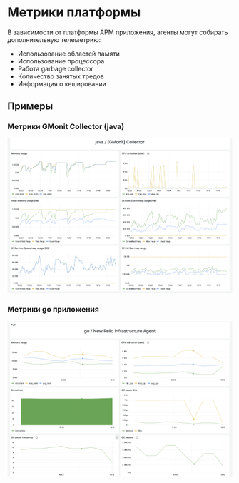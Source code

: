 # Метрики платформы

В зависимости от платформы APM приложения, агенты могут собирать дополнительную телеметрию:
- Использование областей памяти
- Использование процессора
- Работа garbage collector
- Количество занятых тредов
- Информация о кешировании

## Примеры
### Метрики GMonit Collector (java)
![java](./../screenshots/platform-java.png)

### Метрики go приложения
![go](./../screenshots/platform-go.png)
